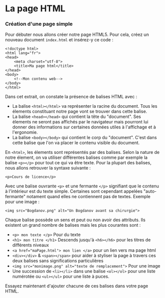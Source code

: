 # La page HTML

### Création d'une page simple
Pour débuter nous allons créer notre page HTML5.
Pour cela, créez un nouveau document `index.html` et insérez-y ce code :

    <!doctype html>
    <html lang="fr">
    <head>
        <meta charset="utf-8">
        <title>Ma page html</title>
    </head>
    <body>
        <!--Mon contenu web-->
    </body>
    </html>

Dans cet extrait, on constate la présence de balises HTML avec :
* La balise `<html></html>` va représenter la racine du document. Tous les élements constituant notre page vont se trouver dans cette balise.
* La balise `<head></head>` qui contient la tête du "document". Ses élements ne seront pas affichés par le navigateur mais pourront lui donner des informations sur certaines données utiles à l'affichage et à l'ergonomie.
* La balise `<body></body>` qui contient le corp du "document". C'est dans cette balise que l'on va placer le contenu visible du document.

En `<html>`, les élements sont représentés par des balises. 
Selon la nature de notre élement, on va utiliser différentes balises comme par exemple la balise `<p></p>` pour tout ce qui va être texte.
Pour la plupart des balises, nous allons retrouver la syntaxe suivante :

    <p>Cours de licence</p>

Avec une balise ouvrante `<p>` et une fermante `</p>` signifiant que le contenu à l'intérieur est du texte simple.
Certaines sont cependant appelées "auto-fermante" notament quand elles ne contiennent pas de textes.
Exemple pour une image : 

    <img src="Bogdanov.png" alt="Un Bogdanov avant sa chirurgie">

Chaque balise possède un sens et peut ou non avoir des attributs.
Ils existent un grand nombre de balises mais les plus courantes sont :
* `<p> mon texte </p>` Pour du texte
* `<h1> mon titre </h1>` Descends jusqu'à `<h6></h6>` pour les titres de différents niveaux
* `<a href="maPage.html"> mon lien </a>` pour un lien vers ma page html
* `<div></div>` & `<span></span>` pour aider à styliser la page à travers ces deux balises sans significations particulières
* `<img src="monimage.png" alt="texte de remplacement">` Pour une image
* Une succession de `<li></li>` dans une balise `<ol></ol>` pour une liste numérotée ou `<ul></ul>` pour une liste à puces.

Essayez maintenant d'ajouter chacune de ces balises dans votre page HTML.